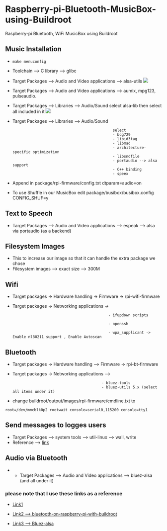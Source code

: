 # Raspberry-pi-Bluetooth-MusicBox-using-Buildroot
Raspberry-pi Bluetooth, WiFi MusicBox using Buildroot

## Music Installation
- `make menuconfig`  
- Toolchain --> C library --> glibc
- Target Packages --> Audio and Video applications --> alsa-utils 
 ![](https://github.com/hananabilabd/Raspberry-pi-Bluetooth-MusicBox-using-Buildroot/blob/master/Images/alsa-utils.png)
 
- Target Packages --> Audio and Video applications --> aumix, mpg123, pulseaudio.
- Target Packages --> Libraries --> Audio/Sound 
   select alsa-lib then select all included in it
  ![](https://github.com/hananabilabd/Raspberry-pi-Bluetooth-MusicBox-using-Buildroot/blob/master/Images/alsa-lib.png)
- Target Packages --> Libraries --> Audio/Sound 

                                                   select
                                                   - bcg729
                                                   - libid3tag
                                                   - libmad
                                                   - architecture-specific optimization
                                                   - libsndfile
                                                   - portaudio --> alsa support
                                                   - C++ binding
                                                   - speex
- Append in package/rpi-firmware/config.txt
    dtparam=audio=on
- To use Shuffle in our MusicBox edit package/busibox/busibox.config
    CONFIG_SHUF=y
    
## Text to Speech
 - Target Packages --> Audio and Video applications --> espeak --> alsa via portaudio (as a backend)
  
## Filesystem Images
 - This to increase our image so that it can handle the extra package we chose
 - Filesystem images --> exact size --> 300M 
  
## Wifi
 - Target packages -> Hardware handling -> Firmware -> rpi-wifi-firmware
 - Target packages -> Networking applications ->  
 
                                                  - ifupdown scripts
                                                  
                                                  - openssh
                                                  
                                                  - wpa_supplicant -> Enable nl80211 support , Enable Autoscan
                                                  
## Bluetooth
 - Target packages -> Hardware handling --> Firmware -> rpi-bt-firmware
 - Target packages -> Networking applications --> 
 
                                               - bluez-tools
                                               - bluez-utils 5.x (select all items under it)
 - change buildroot/output/images/rpi-firmware/cmdline.txt
  to 
  
  `root=/dev/mmcblk0p2 rootwait console=serial0,115200 console=tty1 `
                             
## Send messages to logges users
 - Target Packages --> system tools --> util-linux -->  wall, write
 - Reference --> [link](https://www.tecmint.com/send-a-message-to-logged-users-in-linux-terminal/)
                                           
## Audio via Bluetooth
- - Target Packages --> Audio and Video applications --> bluez-alsa (and all under it)


### please note that I use these links as a reference

* [Link1](https://www.youtube.com/watch?v=MxKzwvF_eBA)

* [Link2 --> bluetooth-on-raspberry-pi-with-buildroot](https://tewarid.github.io/2014/10/29/bluetooth-on-raspberry-pi-with-buildroot.html)

* [Link3 --> Bluez-alsa](https://github.com/Arkq/bluez-alsa)
